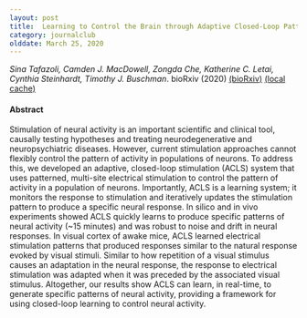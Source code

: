 ```yaml
---
layout: post
title:  Learning to Control the Brain through Adaptive Closed-Loop Patterned Stimulation (2020)
category: journalclub
olddate: March 25, 2020
---
```

 
*Sina Tafazoli, Camden J. MacDowell, Zongda Che, Katherine C. Letai, Cynthia Steinhardt, Timothy J. Buschman*. bioRxiv (2020) 
[(bioRxiv)](https://www.biorxiv.org/content/10.1101/2020.03.14.992198v1)
[(local cache)]({{site.url}}/journalclub/JCpapers/LearningControlBrain.pdf)

#### Abstract
<p>Stimulation of neural activity is an important scientific and clinical tool, causally testing hypotheses and treating neurodegenerative and neuropsychiatric diseases. However, current stimulation approaches cannot flexibly control the pattern of activity in populations of neurons. To address this, we developed an adaptive, closed-loop stimulation (ACLS) system that uses patterned, multi-site electrical stimulation to control the pattern of activity in a population of neurons. Importantly, ACLS is a learning system; it monitors the response to stimulation and iteratively updates the stimulation pattern to produce a specific neural response. In silico and in vivo experiments showed ACLS quickly learns to produce specific patterns of neural activity (~15 minutes) and was robust to noise and drift in neural responses. In visual cortex of awake mice, ACLS learned electrical stimulation patterns that produced responses similar to the natural response evoked by visual stimuli. Similar to how repetition of a visual stimulus causes an adaptation in the neural response, the response to electrical stimulation was adapted when it was preceded by the associated visual stimulus. Altogether, our results show ACLS can learn, in real-time, to generate specific patterns of neural activity, providing a framework for using closed-loop learning to control neural activity.</p>